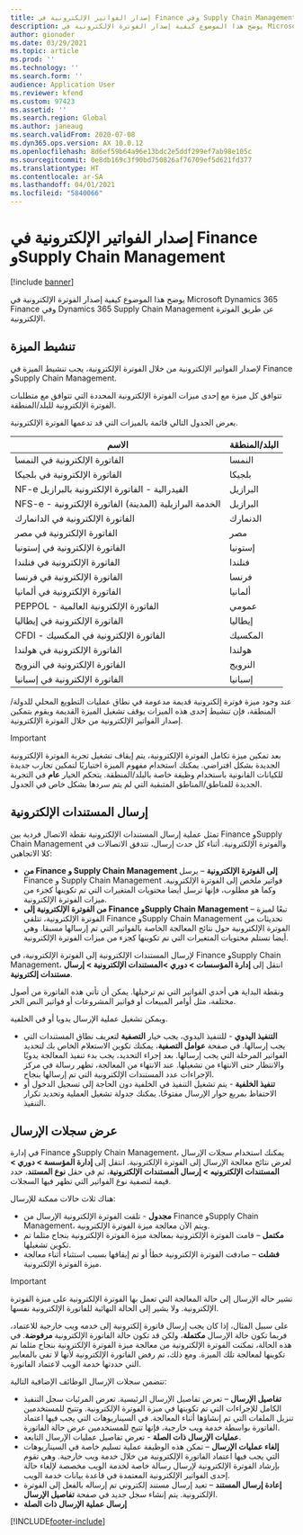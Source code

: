 ```yaml
---
title: إصدار الفواتير الإلكترونية في Finance وفي Supply Chain Management
description: يوضح هذا الموضوع كيفية إصدار الفوترة الإلكترونية في Microsoft Dynamics 365 Finance وفي Dynamics 365 Supply Chain Management عن طريق الفوترة الإلكترونية.
author: gionoder
ms.date: 03/29/2021
ms.topic: article
ms.prod: ''
ms.technology: ''
ms.search.form: ''
audience: Application User
ms.reviewer: kfend
ms.custom: 97423
ms.assetid: ''
ms.search.region: Global
ms.author: janeaug
ms.search.validFrom: 2020-07-08
ms.dyn365.ops.version: AX 10.0.12
ms.openlocfilehash: 8d6ef59b64a96e13bdc2e5ddf299ef7ab98e105c
ms.sourcegitcommit: 0e8db169c3f90bd750826af76709ef5d621fd377
ms.translationtype: HT
ms.contentlocale: ar-SA
ms.lasthandoff: 04/01/2021
ms.locfileid: "5840066"
---
```

# <a name="issue-electronic-invoices-in-finance-and-supply-chain-management"></a>إصدار الفواتير الإلكترونية في Finance وSupply Chain Management

[!include [banner](../includes/banner.md)]

يوضح هذا الموضوع كيفية إصدار الفوترة الإلكترونية في Microsoft Dynamics 365 Finance وفي Dynamics 365 Supply Chain Management عن طريق الفوترة الإلكترونية.


## <a name="feature-activation"></a>تنشيط الميزة

لإصدار الفواتير الإلكترونية من خلال الفوترة الإلكترونية، يجب تنشيط الميزة في Finance وSupply Chain Management.

تتوافق كل ميزة مع إحدى ميزات الفوترة الإلكترونية المحددة التي تتوافق مع متطلبات الفوترة الإلكترونية للبلد/المنطقة.

يعرض الجدول التالي قائمة بالميزات التي قد تدعمها الفوترة الإلكترونية.

| الاسم                                              | البلد/المنطقة |
|---------------------------------------------------|----------------|
|الفاتورة الإلكترونية في النمسا                        |النمسا         |
|الفاتورة الإلكترونية في بلجيكا                         |بلجيكا         |
|NF-e الفيدرالية - الفاتورة الإلكترونية بالبرازيل       |البرازيل          |
|NFS-e - الخدمة البرازيلية (المدينة) الفاتورة الإلكترونية|البرازيل          |
|الفاتورة الإلكترونية في الدانمارك                          |الدنمارك         |
|الفاتورة الإلكترونية في مصر                        |مصر           |
|الفاتورة الإلكترونية في إستونيا                        |إستونيا         |
|الفاتورة الإلكترونية في فنلندا                         |فنلندا         |
|الفاتورة الإلكترونية في فرنسا                          |فرنسا          |
|الفاتورة الإلكترونية في ألمانيا                          |ألمانيا         |
|PEPPOL - الفاتورة الإلكترونية العالمية                 |عمومي          |
|الفاتورة الإلكترونية في إيطاليا                         |إيطاليا           |
|CFDI - الفاتورة الإلكترونية في المكسيك                  |المكسيك          |
|الفاتورة الإلكترونية في هولندا                           |هولندا     |
|الفاتورة الإلكترونية في النرويج                       |النرويج          |
|الفاتورة الإلكترونية في إسبانيا                         |إسبانيا           |

عند وجود ميزة فوترة إلكترونية قديمة مدعومة في نطاق عمليات التطويع المحلي للدولة/المنطقة، فإن تنشيط إحدى هذه الميزات يوقف تشغيل الميزة القديمة ويقوم بتمكين إصدار الفواتير الإلكترونية من خلال الفوترة الإلكترونية.

> [!IMPORTANT]
> بعد تمكين ميزة تكامل الفوترة الإلكترونية، يتم إيقاف تشغيل تجربة الفوترة الإلكترونية الجديدة بشكل افتراضي. يمكنك استخدام مفهوم الميزة اختياريًا لتمكين تجارب جديدة للكيانات القانونية باستخدام وظيفة خاصة بالبلد/المنطقة. يتحكم الخيار **عام** في التجربة الجديدة للمناطق/المناطق المتبقية التي لم يتم سردها بشكل خاص في الجدول.

## <a name="submit-electronic-documents"></a>إرسال المستندات الإلكترونية

تمثل عملية إرسال المستندات الإلكترونية نقطة الاتصال فردية بين Finance وSupply Chain Management والفوترة الإلكترونية. أثناء كل حدث إرسال، تتدفق الاتصالات في كلا الاتجاهين:

- **من Finance و Supply Chain Management إلى الفوترة الإلكترونية** – يرسل Finance و Supply Chain Management فواتير ملخص إلى الفوترة الإلكترونية. وكما هو مطلوب، فإنها ترسل أيضا محتويات المتغيرات التي تم تكوينها كجزء من ميزات الفوترة الإلكترونية.
- **من الفوترة الإلكترونية إلى Finance وSupply Chain Management** – تبعًا لميزة الفوترة الإلكترونية، تتلقي Finance وSupply Chain Management تحديثات من الفوترة الإلكترونية حول نتائج المعالجة الخاصة بالفواتير التي تم إرسالها مسبقا. وهي أيضا تستلم محتويات المتغيرات التي تم تكوينها كجزء من ميزات الفوترة الإلكترونية.

لإرسال المستندات الإلكترونية إلى الفوترة الإلكترونية، في Finance وSupply Chain Management، انتقل إلى **إدارة المؤسسات &gt; دوري &gt;المستندات الإلكترونية &gt; إرسال مستندات إلكترونية**.

ونقطة البداية هي أحدي الفواتير التي تم ترحيلها. يمكن أن تأتي هذه الفاتورة من أصول مختلفة، مثل أوامر المبيعات أو فواتير المشروعات أو فواتير النص الحر.

ويمكن تشغيل عملية الإرسال يدويا أو في الخلفية.

- **التنفيذ اليدوي** - للتنفيذ اليدوي، يجب خيار **التصفية** لتعريف نطاق المستندات التي يجب إرسالها. في صفحة **عوامل التصفية**، يمكنك تكوين الاستعلام الخاص بك لتحديد الفواتير المرحلة التي يجب إرسالها. بعد إجراء التحديد، يجب بدء تنفيذ المعالجة يدويًا والانتظار حتى الانتهاء من تشغيلها. عند الانتهاء من المعالجة، تظهر رسالة في مركز الإجراءات عدد المستندات الإلكترونية التي تم إرسالها بنجاح.
- **تنفيذ الخلفية** - يتم تشغيل التنفيذ في الخلفية دون الحاجة إلى تسجيل الدخول أو الاحتفاظ بمربع حوار الإرسال مفتوحًا. يمكنك جدولة تشغيل العملية وتحديد تكرار التنفيذ.

## <a name="view-the-submission-logs"></a>عرض سجلات الإرسال

في إدارة Finance وSupply Chain Management، يمكنك استخدام سجلات الإرسال لعرض نتائج معالجة الإرسال إلى الفوترة الإلكترونية. انتقل إلى **إدارة المؤسسة &gt; دوري &gt; المستندات الإلكترونيه &gt; إرسال المستندات الإلكترونية**، ثم في حقل **نوع المستند**، حدد قيمة لتصفية نوع الفواتير التي تظهر فيها السجلات.

هناك ثلاث حالات ممكنة للإرسال:

- **مجدول** - تلقت الفوترة الإلكترونية الإرسال من Finance وSupply Chain Management، ويتم الآن معالجة ميزة الفوترة الإلكترونية.
- **مكتمل** – قامت الفوترة الإلكترونية بمعالجة ميزة الفوترة الإلكترونية بنجاح مثلما تم تكوين تشغيلها.
- **فشلت** – صادفت الفوترة الإلكترونية خطأ أو تم إيقافها بسبب استثناء أثناء معالجة ميزة الفوترة الإلكترونية.

> [!IMPORTANT]
> تشير حاله الإرسال إلى حالة المعالجة التي تعمل بها الفوترة الإلكترونية على ميزة الفوترة الإلكترونية. ولا يشير إلى الحالة النهائية للفاتورة الإلكترونية نفسها.
>
> على سبيل المثال، إذا كان يجب إرسال فاتورة إلكترونية إلى خدمه ويب خارجية للاعتماد، فربما تكون حالة الإرسال **مكتملة**، ولكن قد تكون حالة الفاتورة الإلكترونية **مرفوضة**. في هذه الحالة، تمكنت الفوترة الإلكترونية من معالجة ميزة الفوترة الإلكترونية بنجاح مثلما تم تكوينها لمعالجة تلك الميزة. ومع ذلك، تم رفض الفاتورة الإلكترونية لأنها لا تفي بالمعايير التي حددتها خدمة الويب لاعتماد الفاتورة.

تتضمن سجلات الإرسال الوظائف الإضافية التالية:

- **تفاصيل الإرسال** – تعرض تفاصيل الإرسال الرئيسية. تعرض المرئيات سجل التنفيذ الكامل للإجراءات التي تم تكوينها في ميزة الفوترة الإلكترونية. وتتيح للمستخدمين تنزيل الملفات التي تم إنشاؤها أثناء المعالجة. في السيناريوهات التي يجب فيها اعتماد الفاتورة بواسطة خدمة ويب خارجية، فإنها تتيح للمستخدمين عرض حالة الفاتورة.
- **عمليات الإرسال ذات الصلة** - تعرض تفاصيل عمليات الإرسال التابعة.
- **إلغاء عمليات الإرسال** – تمكن هذه الوظيفة عملية تسليم خاصة في السيناريوهات التي يجب فيها اعتماد الفاتورة الإلكترونية من خلال خدمة ويب خارجية. وهي تقوم بإرشاد الفوترة الإلكترونية لإرسال رسالة خاصة لخدمة الويب مخصصة لإلغاء حالة إحدى الفواتير الإلكترونية المعتمدة في قاعدة بيانات خدمة الويب.
- **إعادة إرسال المستند** – تعيد إرسال مستند إلكتروني تم إرساله بالفعل إلى الفوترة الإلكترونية. يتم إنشاء سجل جديد في صفحة **تفاصيل الإرسال**.
- **إرسال عملية الإرسال ذات الصلة**


[!INCLUDE[footer-include](../../includes/footer-banner.md)]
